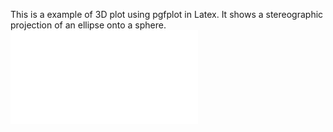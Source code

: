 This is a example of 3D plot using pgfplot in Latex.
It shows a stereographic projection of an ellipse onto a sphere.
<embed src="main_stereographic.pdf" type="application/pdf">


